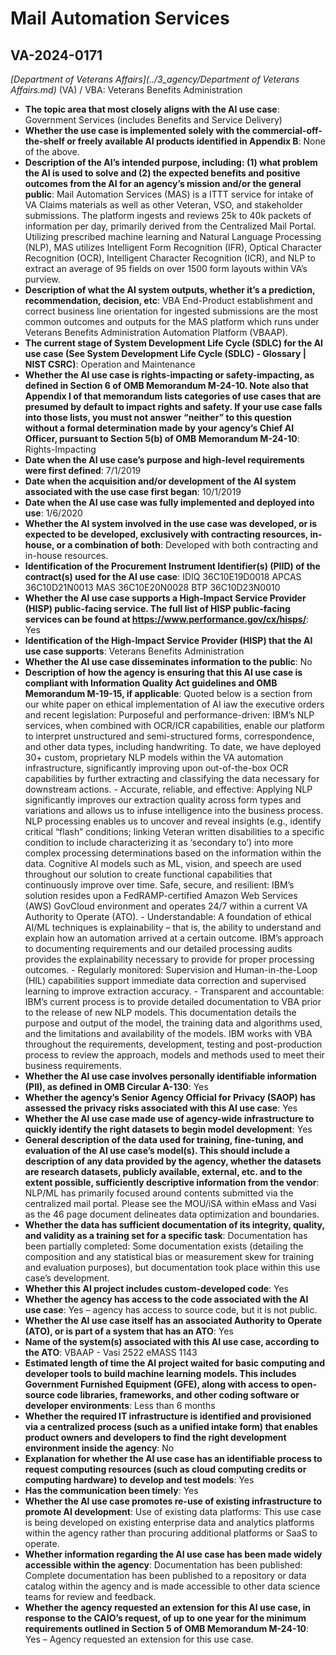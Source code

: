 # Mail Automation Services
## VA-2024-0171
_[Department of Veterans Affairs](../3_agency/Department of Veterans Affairs.md)_ (VA) / VBA: Veterans Benefits Administration


+ **The topic area that most closely aligns with the AI use case**: Government Services (includes Benefits and Service Delivery)
+ **Whether the use case is implemented solely with the commercial-off-the-shelf or freely available AI products identified in Appendix B**: None of the above.
+ **Description of the AI’s intended purpose, including: (1) what problem the AI is used to solve and (2) the expected benefits and positive outcomes from the AI for an agency’s mission and/or the general public**: Mail Automation Services (MAS) is a ITTT service for intake of VA Claims materials as well as other Veteran, VSO, and stakeholder submissions.  The platform ingests and reviews 25k to 40k packets of information per day, primarily derived from the Centralized Mail Portal.  Utilizing prescribed machine learning and Natural Language Processing (NLP), MAS utilizes Intelligent Form Recognition (IFR), Optical Character Recognition (OCR), Intelligent Character Recognition (ICR), and NLP to extract an average of 95 fields on over 1500 form layouts within VA’s purview.
+ **Description of what the AI system outputs, whether it’s a prediction, recommendation, decision, etc**: VBA End-Product establishment and correct business line orientation for ingested submissions are the most common outcomes and outputs for the MAS platform which runs under Veterans Benefits Administration Automation Platform (VBAAP).
+ **The current stage of System Development Life Cycle (SDLC) for the AI use case (See System Development Life Cycle (SDLC) - Glossary | NIST CSRC)**: Operation and Maintenance
+ **Whether the AI use case is rights-impacting or safety-impacting, as defined in Section 6 of OMB Memorandum M-24-10. Note also that Appendix I of that memorandum lists categories of use cases that are presumed by default to impact rights and safety. If your use case falls into those lists, you must not answer “neither” to this question without a formal determination made by your agency’s Chief AI Officer, pursuant to Section 5(b) of OMB Memorandum M-24-10**: Rights-Impacting
+ **Date when the AI use case’s purpose and high-level requirements were first defined**: 7/1/2019
+ **Date when the acquisition and/or development of the AI system associated with the use case first began**: 10/1/2019
+ **Date when the AI use case was fully implemented and deployed into use**: 1/6/2020
+ **Whether the AI system involved in the use case was developed, or is expected to be developed, exclusively with contracting resources, in-house, or a combination of both**: Developed with both contracting and in-house resources.
+ **Identification of the Procurement Instrument Identifier(s) (PIID) of the contract(s) used for the AI use case**: IDIQ 36C10E19D0018   APCAS 36C10D21N0013   MAS 36C10E20N0028   BTP 36C10D23N0010
+ **Whether the AI use case supports a High-Impact Service Provider (HISP) public-facing service. The full list of HISP public-facing services can be found at https://www.performance.gov/cx/hisps/**: Yes
+ **Identification of the High-Impact Service Provider (HISP) that the AI use case supports**: Veterans Benefits Administration
+ **Whether the AI use case disseminates information to the public**: No
+ **Description of how the agency is ensuring that this AI use case is compliant with Information Quality Act guidelines and OMB Memorandum M-19-15, if applicable**: Quoted below is a section from our white paper on ethical implementation of AI iaw the executive orders and recent legislation: Purposeful and performance-driven: IBM’s NLP services, when combined with OCR/ICR capabilities, enable our platform to interpret unstructured and semi-structured forms, correspondence, and other data types, including handwriting. To date, we have deployed 30+ custom, proprietary NLP models within the VA automation infrastructure, significantly improving upon out-of-the-box OCR capabilities by further extracting and classifying the data necessary for downstream actions. - Accurate, reliable, and effective: Applying NLP significantly improves our extraction quality across form types and variations and allows us to infuse intelligence into the business process. NLP processing enables us to uncover and reveal insights (e.g., identify critical “flash” conditions; linking Veteran written disabilities to a specific condition to include characterizing it as ‘secondary to’) into more complex processing determinations based on the information within the data. Cognitive AI models such as ML, vision, and speech are used throughout our solution to create functional capabilities that continuously improve over time. Safe, secure, and resilient: IBM’s solution resides upon a FedRAMP-certified Amazon Web Services (AWS) GovCloud environment and operates 24/7 within a current VA Authority to Operate (ATO). - Understandable: A foundation of ethical AI/ML techniques is explainability – that is, the ability to understand and explain how an automation arrived at a certain outcome. IBM’s approach to documenting requirements and our detailed processing audits provides the explainability necessary to provide for proper processing outcomes. - Regularly monitored: Supervision and Human-in-the-Loop (HIL) capabilities support immediate data correction and supervised learning to improve extraction accuracy. - Transparent and accountable: IBM’s current process is to provide detailed documentation to VBA prior to the release of new NLP models. This documentation details the purpose and output of the model, the training data and algorithms used, and the limitations and availability of the models. IBM works with VBA throughout the requirements, development, testing and post-production process to review the approach, models and methods used to meet their business requirements.
+ **Whether the AI use case involves personally identifiable information (PII), as defined in OMB Circular A-130**: Yes
+ **Whether the agency’s Senior Agency Official for Privacy (SAOP) has assessed the privacy risks associated with this AI use case**: Yes
+ **Whether the AI use case made use of agency-wide infrastructure to quickly identify the right datasets to begin model development**: Yes
+ **General description of the data used for training, fine-tuning, and evaluation of the AI use case’s model(s). This should include a description of any data provided by the agency, whether the datasets are research datasets, publicly available, external, etc. and to the extent possible, sufficiently descriptive information from the vendor**: NLP/ML has primarily focused around contents submitted via the centralized mail portal.  Please see the MOU/iSA within eMass and Vasi as the 46 page document delineates data optimization and boundaries.
+ **Whether the data has sufficient documentation of its integrity, quality, and validity as a training set for a specific task**: Documentation has been partially completed: Some documentation exists (detailing the composition and any statistical bias or measurement skew for training and evaluation purposes), but documentation took place within this use case’s development.
+ **Whether this AI project includes custom-developed code**: Yes
+ **Whether the agency has access to the code associated with the AI use case**: Yes – agency has access to source code, but it is not public.
+ **Whether the AI use case itself has an associated Authority to Operate (ATO), or is part of a system that has an ATO**: Yes
+ **Name of the system(s) associated with this AI use case, according to the ATO**: VBAAP - Vasi 2522 eMASS 1143
+ **Estimated length of time the AI project waited for basic computing and developer tools to build machine learning models. This includes Government Furnished Equipment (GFE), along with access to open-source code libraries, frameworks, and other coding software or developer environments**: Less than 6 months
+ **Whether the required IT infrastructure is identified and provisioned via a centralized process (such as a unified intake form) that enables product owners and developers to find the right development environment inside the agency**: No
+ **Explanation for whether the AI use case has an identifiable process to request computing resources (such as cloud computing credits or computing hardware) to develop and test models**: Yes
+ **Has the communication been timely**: Yes
+ **Whether the AI use case promotes re-use of existing infrastructure to promote AI development**: Use of existing data platforms: This use case is being developed on existing enterprise data and analytics platforms within the agency rather than procuring additional platforms or SaaS to operate.
+ **Whether information regarding the AI use case has been made widely accessible within the agency**: Documentation has been published: Complete documentation has been published to a repository or data catalog within the agency and is made accessible to other data science teams for review and feedback.
+ **Whether the agency requested an extension for this AI use case, in response to the CAIO’s request, of up to one year for the minimum requirements outlined in Section 5 of OMB Memorandum M-24-10**: Yes – Agency requested an extension for this use case.